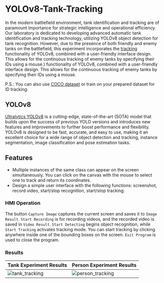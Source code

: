 


# YOLOv8-Tank-Tracking
In the modern battlefield environment, tank identification and tracking are of paramount importance for strategic intelligence and operational efficiency. Our laboratory is dedicated to developing advanced automatic tank identification and tracking technology, utilizing YOLOv8 object detection for tank recognition. However, due to the presence of both friendly and enemy tanks on the battlefield, this experiment incorporates the [tracking](https://docs.ultralytics.com/modes/track/) functionality of YOLOv8, combined with a user-friendly interface design. This allows for the continuous tracking of enemy tanks by specifying their IDs using a mouse.) functionality of YOLOv8, combined with a user-friendly interface design. This allows for the continuous tracking of enemy tanks by specifying their IDs using a mouse.

P.S.: You can also use [COCO dataset](https://cocodataset.org/#home) or train on your prepared dataset for ID tracking.

## YOLOv8
[Ultralytics YOLOv8](https://github.com/ultralytics/ultralytics) is a cutting-edge, state-of-the-art (SOTA) model that builds upon the success of previous YOLO versions and introduces new features and improvements to further boost performance and flexibility. YOLOv8 is designed to be fast, accurate, and easy to use, making it an excellent choice for a wide range of object detection and tracking, instance segmentation, image classification and pose estimation tasks.

## Features
* Multiple instances of the same class can appear on the screen simultaneously. You can click on the canvas with the mouse to select one to track and return its coordinates.
* Design a simple user interface with the following functions: screenshot, record video, start/stop recognition, start/stop tracking.

### HMI Operation
The button `Capture Image` captures the current screen and saves it to `Image Result`. `Start Recording` is for recording videos, and the recorded video is saved in `Video Result`. `Start Detecting` begins object recognition, while `Start Tracking` activates tracking mode. You can start tracking by clicking anywhere inside one of the bounding boxes on the screen. `Exit Program` is used to close the program.
  
### Results
| Tank Experiment Results | Person Experiment Results |
| ------------- | ------------- |
| ![tank_tracking](![tank_tracking](https://github.com/KennyChen880127/YOLOv8-Tank-Tracking/assets/99500847/50a67e71-02c3-4aac-927b-54815b7da0a2)) | ![person_tracking](![person_tracking](https://github.com/KennyChen880127/YOLOv8-Tank-Tracking/assets/99500847/b3dce3f5-f321-42be-8d26-a7fd24068551)) |

